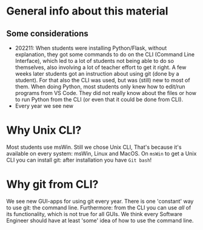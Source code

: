 # General info about this material

## Some considerations
- 202211: When students were installing Python/Flask, without explanation, they got some commands to do on the CLI (Command Line Interface), which led to a lot of students not being able to do so themselves, also involving a lot of teacher effort to get it right. A few weeks later students got an instruction about using git (done by a student). For that also the CLI was used, but was (still) new to most of them. When doing Python, most students only knew how to edit/run programs from VS Code. They did not really know about the files or how to run Python from the CLI (or even that it could be done from CLI).
- Every year we see new 

# Why Unix CLI? 
Most students use msWin. Still we chose Unix CLI, That's because it's available on every system: msWin, Linux and MacOS. 
On `msWin` to get a Unix CLI you can install git: after installation you have `Git bash`! 


# Why git from CLI? 
We see new GUI-apps for using git every year. There is one 'constant' way to use git: the command line. Furthermore: from the CLI you can use *all* of its functionality, which is not true for all GUIs. We think every Software Engineer should have at least 'some' idea of how to use the command line.  


